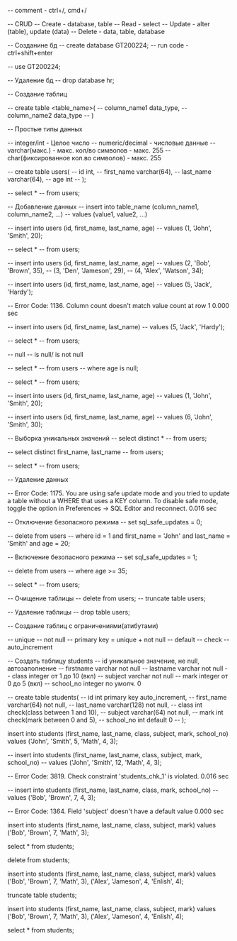 -- comment - ctrl+/, cmd+/

-- CRUD
-- Create - database, table
-- Read - select
-- Update - alter (table), update (data)
-- Delete - data, table, database

-- Созданине бд
-- create database GT200224;
-- run code - ctrl+shift+enter

-- use GT200224;

-- Удаление бд
-- drop database hr;

-- Создание таблиц

-- create table <table_name>(
-- 	column_name1 data_type,
--     column_name2 data_type
-- )

-- Простые типы данных 

-- integer/int - Целое число
-- numeric/decimal - числовые данные
-- varchar(макс.) - макс. кол/во символов - макс. 255
-- char(фиксированное кол.во символов) - макс. 255

-- create table users(
-- 	id int,
--     first_name varchar(64),
--     last_name varchar(64),
--     age int
-- );

-- select *
-- from users;

-- Добавление данных 
-- insert into table_name (column_name1, column_name2, ...)
-- values (value1, value2, ...)

-- insert into users (id, first_name, last_name, age)
-- values (1, 'John', 'Smith', 20);

-- select *
-- from users;

-- insert into users (id, first_name, last_name, age)
-- values (2, 'Bob', 'Brown', 35),
-- (3, 'Den', 'Jameson', 29),
-- (4, 'Alex', 'Watson', 34);

-- insert into users (id, first_name, last_name, age)
-- values (5, 'Jack', 'Hardy');

-- Error Code: 1136. Column count doesn't match value count at row 1	0.000 sec

-- insert into users (id, first_name, last_name)
-- values (5, 'Jack', 'Hardy');

-- select * 
-- from users;

-- null
-- is null/ is not null

-- select *
-- from users
-- where age is null;

-- select *
-- from users;

-- insert into users (id, first_name, last_name, age)
-- values (1, 'John', 'Smith', 20);

-- insert into users (id, first_name, last_name, age)
-- values (6, 'John', 'Smith', 30);

-- Выборка уникальных значений
-- select distinct *
-- from users;

-- select distinct first_name, last_name
-- from users;

-- select * 
-- from users;

-- Удаление данных 

-- Error Code: 1175. You are using safe update mode and you tried to update a table without a WHERE that uses a KEY column.  To disable safe mode, toggle the option in Preferences -> SQL Editor and reconnect.	0.016 sec

-- Отключение безопасного режима
-- set sql_safe_updates = 0;

-- delete from users
-- where id = 1 and first_name = 'John' and last_name = 'Smith' and age = 20;

-- Включение безопасного режима 
-- set sql_safe_updates = 1;

-- delete from users
-- where age >= 35;

-- select *
-- from users;

-- Очищение таблицы 
-- delete from users;
-- truncate table users;

-- Удаление таблицы 
-- drop table users;

-- Создание таблиц с ограничениями(атибутами)

-- unique
-- not null
-- primary key = unique + not null 
-- default 
-- check 
-- auto_increment

-- Создать таблицу students
-- id уникальное значение, не null, автозаполнение 
-- firstname varchar not null
-- lastname varchar not null
-- class integer от 1 до 10 (вкл)
-- subject varchar not null
-- mark integer от 0 до 5 (вкл)
-- school_no integer по умолч. 0

-- create table students(
-- 	id int primary key auto_increment,
--     first_name varchar(64) not null,
--     last_name varchar(128) not null,
--     class int check(class between 1 and 10),
--     subject varchar(64) not null,
--     mark int check(mark between 0 and 5),
--     school_no int default 0
-- );

insert into students (first_name, last_name, class, subject, mark, school_no)
values ('John', 'Smith', 5, 'Math', 4, 3);

-- insert into students (first_name, last_name, class, subject, mark, school_no)
-- values ('John', 'Smith', 12, 'Math', 4, 3);

-- Error Code: 3819. Check constraint 'students_chk_1' is violated.	0.016 sec

-- insert into students (first_name, last_name, class, mark, school_no)
-- values ('Bob', 'Brown', 7, 4, 3);

-- Error Code: 1364. Field 'subject' doesn't have a default value	0.000 sec

insert into students (first_name, last_name, class, subject, mark)
values ('Bob', 'Brown', 7, 'Math', 3);

select *
from students;

delete from students;

insert into students (first_name, last_name, class, subject, mark)
values ('Bob', 'Brown', 7, 'Math', 3),
		('Alex', 'Jameson', 4, 'Enlish', 4);
        
truncate table students;     

insert into students (first_name, last_name, class, subject, mark)
values ('Bob', 'Brown', 7, 'Math', 3),
		('Alex', 'Jameson', 4, 'Enlish', 4);   
        
select *
from students;
